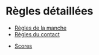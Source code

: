 # Règles détaillées

<!-- - [Règles du match](./details/match.md) -->
- [Règles de la manche](./details/round.md)
- [Règles du contact](./details/contact.md)
<!-- - [Règles du débriefing](./details/debriefing.md) -->
- [Scores](./details/scoring.md)

